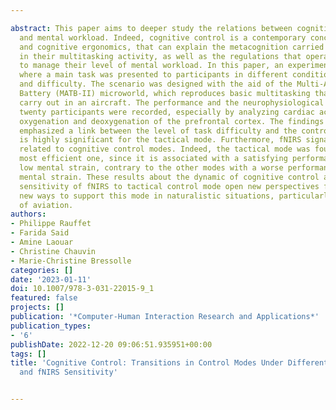 ---
abstract: This paper aims to deeper study the relations between cognitive control
  and mental workload. Indeed, cognitive control is a contemporary concept in neuroscience
  and cognitive ergonomics, that can explain the metacognition carried out by operators
  in their multitasking activity, as well as the regulations that operators implement
  to manage their level of mental workload. In this paper, an experiment was conducted,
  where a main task was presented to participants in different conditions of multitasking
  and difficulty. The scenario was designed with the aid of the Multi-Attribute Task
  Battery (MATB-II) microworld, which reproduces basic multitasking that a pilot can
  carry out in an aircraft. The performance and the neurophysiological responses of
  twenty participants were recorded, especially by analyzing cardiac activity and
  oxygenation and deoxygenation of the prefrontal cortex. The findings particularly
  emphasized a link between the level of task difficulty and the control modes, which
  is highly significant for the tactical mode. Furthermore, fNIRS signals were significantly
  related to cognitive control modes. Indeed, the tactical mode was found to be the
  most efficient one, since it is associated with a satisfying performance and with
  low mental strain, contrary to the other modes with a worse performance and a higher
  mental strain. These results about the dynamic of cognitive control and the specific
  sensitivity of fNIRS to tactical control mode open new perspectives for proposing
  new ways to support this mode in naturalistic situations, particularly in the domain
  of aviation.
authors:
- Philippe Rauffet
- Farida Said
- Amine Laouar
- Christine Chauvin
- Marie-Christine Bressolle
categories: []
date: '2023-01-11'
doi: 10.1007/978-3-031-22015-9_1
featured: false
projects: []
publication: '*Computer-Human Interaction Research and Applications*'
publication_types:
- '6'
publishDate: 2022-12-20 09:06:51.935951+00:00
tags: []
title: 'Cognitive Control: Transitions in Control Modes Under Different Level of Workload
  and fNIRS Sensitivity'

---
